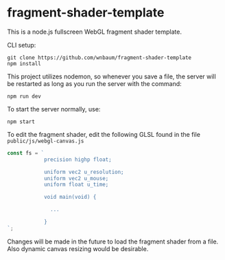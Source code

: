 # fragment-shader-template
This is a node.js fullscreen WebGL fragment shader template.

CLI setup:
```
git clone https://github.com/wnbaum/fragment-shader-template
npm install
```

This project utilizes nodemon, so whenever you save a file, the server will be restarted as long as you run the server with the command:
```
npm run dev
```

To start the server normally, use:
```
npm start
```

To edit the fragment shader, edit the following GLSL found in the file `public/js/webgl-canvas.js`
```javascript
const fs = `
            precision highp float;

            uniform vec2 u_resolution;
            uniform vec2 u_mouse;
            uniform float u_time;

            void main(void) {

              ...

            }
`;
```

Changes will be made in the future to load the fragment shader from a file. Also dynamic canvas resizing would be desirable.
